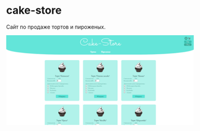 # cake-store
Сайт по продаже тортов и пироженых.

![Image alt](https://github.com/ilyaKodit/cake-store/raw/master/imageReadme/cake-Store.jpg)